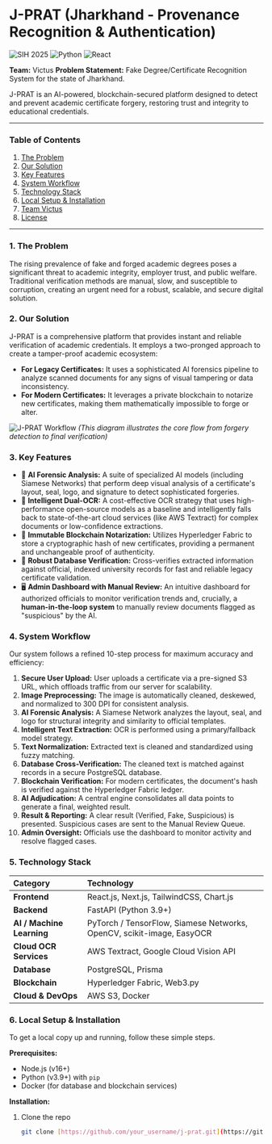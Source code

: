 # J-PRAT (Jharkhand - Provenance Recognition & Authentication)

![SIH 2025](https://img.shields.io/badge/Smart%20India%20Hackathon-2025-orange) ![Python](https://img.shields.io/badge/Python-3.9+-blue.svg) ![React](https://img.shields.io/badge/React-18-blue.svg)

**Team:** Victus
**Problem Statement:** Fake Degree/Certificate Recognition System for the state of Jharkhand.

J-PRAT is an AI-powered, blockchain-secured platform designed to detect and prevent academic certificate forgery, restoring trust and integrity to educational credentials.

---

### Table of Contents
1.  [The Problem](#the-problem)
2.  [Our Solution](#our-solution)
3.  [Key Features](#key-features)
4.  [System Workflow](#system-workflow)
5.  [Technology Stack](#technology-stack)
6.  [Local Setup & Installation](#local-setup--installation)
7.  [Team Victus](#team-victus)
8.  [License](#license)

---

### 1. The Problem
The rising prevalence of fake and forged academic degrees poses a significant threat to academic integrity, employer trust, and public welfare. Traditional verification methods are manual, slow, and susceptible to corruption, creating an urgent need for a robust, scalable, and secure digital solution.

### 2. Our Solution
J-PRAT is a comprehensive platform that provides instant and reliable verification of academic credentials. It employs a two-pronged approach to create a tamper-proof academic ecosystem:

* **For Legacy Certificates:** It uses a sophisticated AI forensics pipeline to analyze scanned documents for any signs of visual tampering or data inconsistency.
* **For Modern Certificates:** It leverages a private blockchain to notarize new certificates, making them mathematically impossible to forge or alter.

![J-PRAT Workflow](https://i.imgur.com/uRjXp6j.png)
*(This diagram illustrates the core flow from forgery detection to final verification)*

### 3. Key Features
* 🧠 **AI Forensic Analysis:** A suite of specialized AI models (including Siamese Networks) that perform deep visual analysis of a certificate's layout, seal, logo, and signature to detect sophisticated forgeries.
* 📄 **Intelligent Dual-OCR:** A cost-effective OCR strategy that uses high-performance open-source models as a baseline and intelligently falls back to state-of-the-art cloud services (like AWS Textract) for complex documents or low-confidence extractions.
* 🔗 **Immutable Blockchain Notarization:** Utilizes Hyperledger Fabric to store a cryptographic hash of new certificates, providing a permanent and unchangeable proof of authenticity.
* 💾 **Robust Database Verification:** Cross-verifies extracted information against official, indexed university records for fast and reliable legacy certificate validation.
* 🖥️ **Admin Dashboard with Manual Review:** An intuitive dashboard for authorized officials to monitor verification trends and, crucially, a **human-in-the-loop system** to manually review documents flagged as "suspicious" by the AI.

### 4. System Workflow
Our system follows a refined 10-step process for maximum accuracy and efficiency:
1.  **Secure User Upload:** User uploads a certificate via a pre-signed S3 URL, which offloads traffic from our server for scalability.
2.  **Image Preprocessing:** The image is automatically cleaned, deskewed, and normalized to 300 DPI for consistent analysis.
3.  **AI Forensic Analysis:** A Siamese Network analyzes the layout, seal, and logo for structural integrity and similarity to official templates.
4.  **Intelligent Text Extraction:** OCR is performed using a primary/fallback model strategy.
5.  **Text Normalization:** Extracted text is cleaned and standardized using fuzzy matching.
6.  **Database Cross-Verification:** The cleaned text is matched against records in a secure PostgreSQL database.
7.  **Blockchain Verification:** For modern certificates, the document's hash is verified against the Hyperledger Fabric ledger.
8.  **AI Adjudication:** A central engine consolidates all data points to generate a final, weighted result.
9.  **Result & Reporting:** A clear result (Verified, Fake, Suspicious) is presented. Suspicious cases are sent to the Manual Review Queue.
10. **Admin Oversight:** Officials use the dashboard to monitor activity and resolve flagged cases.

### 5. Technology Stack
| Category | Technology |
| :--- | :--- |
| **Frontend** | React.js, Next.js, TailwindCSS, Chart.js |
| **Backend** | FastAPI (Python 3.9+) |
| **AI / Machine Learning**| PyTorch / TensorFlow, Siamese Networks, OpenCV, scikit-image, EasyOCR |
| **Cloud OCR Services** | AWS Textract, Google Cloud Vision API |
| **Database** | PostgreSQL, Prisma |
| **Blockchain** | Hyperledger Fabric, Web3.py |
| **Cloud & DevOps** | AWS S3, Docker |

### 6. Local Setup & Installation
To get a local copy up and running, follow these simple steps.

**Prerequisites:**
* Node.js (v16+)
* Python (v3.9+) with `pip`
* Docker (for database and blockchain services)

**Installation:**
1. Clone the repo
   ```sh
   git clone [https://github.com/your_username/j-prat.git](https://github.com/your_username/j-prat.git)
